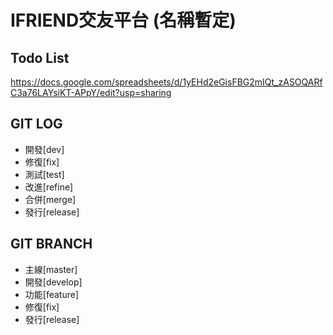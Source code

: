 # IFRIEND交友平台 (名稱暫定)

## Todo List
https://docs.google.com/spreadsheets/d/1yEHd2eGisFBG2mIQt_zASOQARfC3a76LAYsiKT-APpY/edit?usp=sharing
    
## GIT LOG
* 開發[dev]
* 修復[fix]
* 測試[test]
* 改進[refine]
* 合併[merge]
* 發行[release]

## GIT BRANCH
* 主線[master]
* 開發[develop]
* 功能[feature]
* 修復[fix]
* 發行[release]